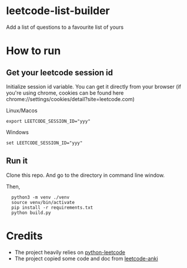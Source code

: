 # leetcode-list-builder

Add a list of questions to a favourite list of yours

# How to run

## Get your leetcode session id
Initialize session id variable. You can get it directly from your browser (if you're using chrome, cookies can be found here chrome://settings/cookies/detail?site=leetcode.com)

Linux/Macos
```
export LEETCODE_SESSION_ID="yyy"
```

Windows
```
set LEETCODE_SESSION_ID="yyy"
```

## Run it

Clone this repo. And go to the directory in command line window.

Then,
```
  python3 -m venv ./venv
  source venv/bin/activate
  pip install -r requirements.txt
  python build.py 
```

# Credits
* The project heavily relies on [python-leetcode](https://github.com/prius/python-leetcode)
* The project copied some code and doc from [leetcode-anki](https://github.com/prius/leetcode-anki)